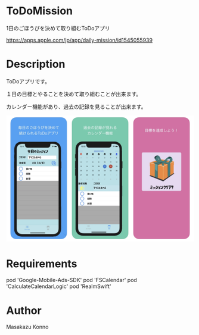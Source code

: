 # ToDoMission
1日のごほうびを決めて取り組むToDoアプリ

https://apps.apple.com/jp/app/daily-mission/id1545055939




# Description
ToDoアプリです。

１日の目標とやることを決めて取り組むことが出来ます。

カレンダー機能があり、過去の記録を見ることが出来ます。

![Demo Image1](docs/screenshot/scAll.png)


# Requirements
pod 'Google-Mobile-Ads-SDK'
pod 'FSCalendar'
pod 'CalculateCalendarLogic'
pod 'RealmSwift'

# Author
Masakazu Konno

